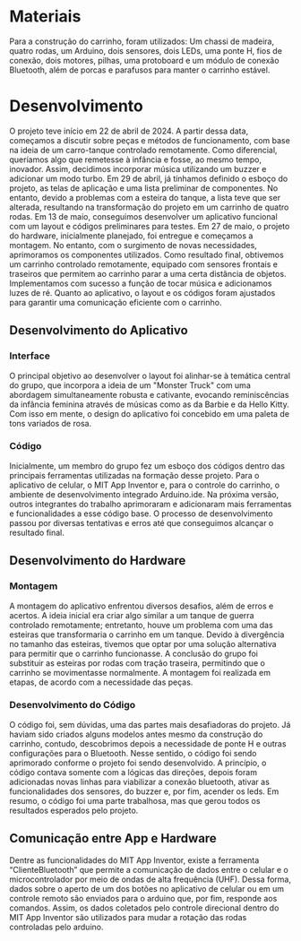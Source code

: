 
# Materiais

Para a construção do carrinho, foram utilizados: 
Um chassi de madeira, quatro rodas, um Arduino, dois sensores, dois LEDs, uma ponte H, fios de conexão, dois motores, pilhas, uma protoboard e um módulo de conexão Bluetooth, além de porcas e parafusos para manter o carrinho estável.

# Desenvolvimento
O projeto teve início em 22 de abril de 2024. A partir dessa data, começamos a discutir sobre peças e métodos de funcionamento, com base na ideia de um carro-tanque controlado remotamente. Como diferencial, queríamos algo que remetesse à infância e fosse, ao mesmo tempo, inovador. Assim, decidimos incorporar música utilizando um buzzer e adicionar um modo turbo.
Em 29 de abril, já tínhamos definido o esboço do projeto, as telas de aplicação e uma lista preliminar de componentes. No entanto, devido a problemas com a esteira do tanque, a lista teve que ser alterada, resultando na transformação do projeto em um carrinho de quatro rodas.
Em 13 de maio, conseguimos desenvolver um aplicativo funcional com um layout e códigos preliminares para testes.
Em 27 de maio, o projeto do hardware, inicialmente planejado, foi entregue e começamos a montagem. No entanto, com o surgimento de novas necessidades, aprimoramos os componentes utilizados.
Como resultado final, obtivemos um carrinho controlado remotamente, equipado com sensores frontais e traseiros que permitem ao carrinho parar a uma certa distância de objetos. Implementamos com sucesso a função de tocar música e adicionamos luzes de ré.
Quanto ao aplicativo, o layout e os códigos foram ajustados para garantir uma comunicação eficiente com o carrinho.

## Desenvolvimento do Aplicativo

### Interface
O principal objetivo ao desenvolver o layout foi alinhar-se à temática central do grupo, que incorpora a ideia de um "Monster Truck" com uma abordagem simultaneamente robusta e cativante, evocando reminiscências da infância feminina através de músicas como as da Barbie e da Hello Kitty. Com isso em mente, o design do aplicativo foi concebido em uma paleta de tons variados de rosa.

### Código
Inicialmente, um membro do grupo fez um esboço dos códigos dentro das principais ferramentas utilizadas na formação desse projeto. Para o aplicativo de celular, o MIT App Inventor e, para o controle do carrinho, o ambiente de desenvolvimento integrado Arduino.ide.
Na próxima versão, outros integrantes do trabalho aprimoraram e adicionaram mais ferramentas e funcionalidades a esse código base. O processo de desenvolvimento passou por diversas tentativas e erros até que conseguimos alcançar o resultado final.

## Desenvolvimento do Hardware

### Montagem

A montagem do aplicativo enfrentou diversos desafios, além de erros e acertos. A ideia inicial era criar algo similar a um tanque de guerra controlado remotamente; entretanto, houve um problema com uma das esteiras que transformaria o carrinho em um tanque. Devido à divergência no tamanho das esteiras, tivemos que optar por uma solução alternativa para permitir que o carrinho funcionasse. A conclusão do grupo foi substituir as esteiras por rodas com tração traseira, permitindo que o carrinho se movimentasse normalmente.
A montagem foi realizada em etapas, de acordo com a necessidade das peças.

### Desenvolvimento do Código

O código foi, sem dúvidas, uma das partes mais desafiadoras do projeto. Já haviam sido criados alguns modelos antes mesmo da construção do carrinho, contudo, descobrimos depois a necessidade de ponte H e outras configurações para o Bluetooth. Nesse sentido, o código foi sendo aprimorado conforme o projeto foi sendo desenvolvido. A princípio, o código contava somente com a lógicas das direções, depois foram adicionadas novas linhas para viabilizar a conexão bluetooth, ativar as funcionalidades dos sensores, do buzzer e, por fim, acender os leds. Em resumo, o código foi uma parte trabalhosa, mas que gerou todos os resultados esperados pelo projeto.

## Comunicação entre App e Hardware

Dentre as funcionalidades do MIT App Inventor, existe a ferramenta “ClienteBluetooth” que permite a comunicação de dados entre o celular e o microcontrolador por meio de ondas de alta frequência (UHF). Dessa forma, dados sobre o aperto de um dos botões no aplicativo de celular ou em um controle remoto são enviados para o arduino que, por fim, responde aos comandos. Assim, os dados coletados pelo controle direcional dentro do MIT App Inventor são utilizados para mudar a rotação das rodas controladas pelo arduino.
